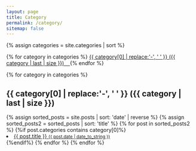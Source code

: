 ```yaml
---
layout: page
title: Category
permalink: /category/
sitemap: false
---
```


<!-- 전체 카테고리를 수평으로 나열 -->
<div>
{% assign categories = site.categories | sort %}

{% for category in categories %}
  <span class="site-tag">
    <a href="#{{ category | first | slugify }}">
      {{ category[0] | replace:'-', ' ' }} ({{ category | last | size }}) &nbsp;&nbsp;
    </a>
  </span>
{% endfor %}
</div>

<!-- 각 카테고리와 그에 해당하는 내용 출력 -->
<div id="index">
{% for category in categories %}
 <a name="{{ category[0] }}"></a>
 <h2>{{ category[0] | replace:'-', ' ' }} ({{ category | last | size }})</h2>
 <!--{% assign sorted_posts = site.posts | sort: 'title' %}--> <!--이건 제목별로 정렬(원본)-->
 {% assign sorted_posts = site.posts | sort: 'date' | reverse %} <!--날짜, 제목 이중정렬 -->
  {% assign sorted_posts2 = sorted_posts | sort: 'title' %} 
   {% for post in sorted_posts2 %}
    {%if post.categories contains category[0]%}
      <a class="post-title" href="{{ site.baseurl }}{{ post.url }}">
        <li>
          {{ post.title }}
          <small class="post-date">{{ post.date |  date_to_string }}</small>
        </li>
      </a>
    {%endif%}
   {% endfor %}
{% endfor %}
</div>
